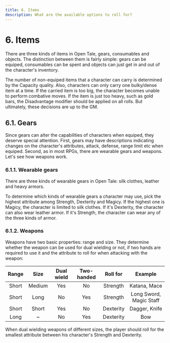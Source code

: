 ```yaml
---
title: 6. Items
description: What are the available options to roll for?
---
```


# 6. Items

There are three kinds of items in Open Tale, gears, consumables and objects. The
distinction between them is fairly simple: gears can be equiped, consumables
can be spent and objects can just get in and out of the character's inventory.

The number of non-equiped items that a character can carry is determined by
the Capacity quality. Also, characters can only carry one bulky/dense item at a
time. If the carried item is too big, the character becomes unable to perform
combative moves. If the item is just too heavy, such as gold bars, the
Disadvantage modifier should be applied on all rolls. But ultimately, these
decisions are up to the GM.

## 6.1. Gears

Since gears can alter the capabilities of characters when equiped, they deserve
special attention. First, gears may have descriptions indicating changes on the
character's attributes, attack, defense, range limit etc when equiped. Second,
as in most RPGs, there are wearable gears and weapons. Let's see how weapons
work.

### 6.1.1. Wearable gears

There are three kinds of wearable gears in Open Tale: silk clothes, leather and
heavy armors.

To determine which kinds of wearable gears a character may use, pick the highest
attribute among Strength, Dexterity and Magicy. If the highest one is Magicy,
the character is limited to silk clothes. If it's Dexterity, the character can
also wear leather armor. If it's Strength, the character can wear any of the
three kinds of armor.

### 6.1.2. Weapons

Weapons have two basic properties: range and size. They determine whether the
weapon can be used for dual wielding or not, if two hands are required to use it
and the attribute to roll for when attacking with the weapon:

| Range | Size | Dual wield | Two-handed | Roll for | Example
|:-:|:-:|:-:|:-:|:-:|:-:
| Short | Medium | Yes | No | Strength | Katana, Mace
| Short | Long | No | Yes | Strength | Long Sword, Magic Staff
| Short | Short | Yes | No | Dexterity | Dagger, Knife
| Long | ~ | No | Yes | Dexterity | Bow

When dual wielding weapons of different sizes, the player should roll for the
smallest attribute between his character's Strength and Dexterity.
